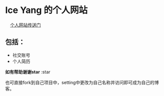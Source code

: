 # Ice Yang 的个人网站
    
<a href="https://ybx13579.github.io/IceYang.github.io/ "  target="_blank" >个人网站传送门</a> 


## 包括：
* 社交账号
* 个人简历


**如有帮助谢谢star** :star

也可直接fork到自己项目中，setting中更改为自己名称并访问即可成为自己的博客。
